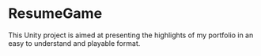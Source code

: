 # ResumeGame
This Unity project is aimed at presenting the highlights of my portfolio in an easy to understand and playable format.